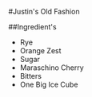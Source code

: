 #Justin's Old Fashion

##Ingredient's

* Rye
* Orange Zest
* Sugar
* Maraschino Cherry
* Bitters
* One Big Ice Cube
